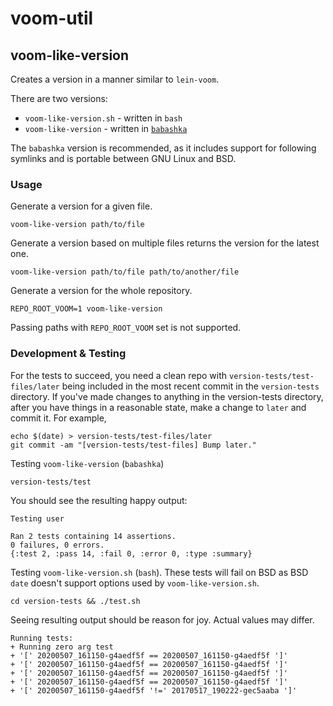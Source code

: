 # voom-util

## voom-like-version

Creates a version in a manner similar to `lein-voom`.

There are two versions:
 - `voom-like-version.sh` - written in `bash`
 - `voom-like-version` - written in [`babashka`](https://github.com/borkdude/babashka)

The `babashka` version is recommended, as it includes support for
following symlinks and is portable between GNU Linux and BSD.

### Usage

Generate a version for a given file.

    voom-like-version path/to/file

Generate a version based on multiple files returns the version for the latest one.

    voom-like-version path/to/file path/to/another/file

Generate a version for the whole repository.

    REPO_ROOT_VOOM=1 voom-like-version

Passing paths with `REPO_ROOT_VOOM` set is not supported.

### Development & Testing

For the tests to succeed, you need a clean repo with
`version-tests/test-files/later` being included in the most recent
commit in the `version-tests` directory. If you've made changes to
anything in the version-tests directory, after you have things in a
reasonable state, make a change to `later` and commit it. For example,

    echo $(date) > version-tests/test-files/later
    git commit -am "[version-tests/test-files] Bump later."

Testing `voom-like-version` (`babashka`)

    version-tests/test

You should see the resulting happy output:

    Testing user

    Ran 2 tests containing 14 assertions.
    0 failures, 0 errors.
    {:test 2, :pass 14, :fail 0, :error 0, :type :summary}

Testing `voom-like-version.sh` (`bash`). These tests will fail on BSD
as BSD `date` doesn't support options used by `voom-like-version.sh`.

    cd version-tests && ./test.sh

Seeing resulting output should be reason for joy. Actual values may
differ.

    Running tests:
    + Running zero arg test
    + '[' 20200507_161150-g4aedf5f == 20200507_161150-g4aedf5f ']'
    + '[' 20200507_161150-g4aedf5f == 20200507_161150-g4aedf5f ']'
    + '[' 20200507_161150-g4aedf5f == 20200507_161150-g4aedf5f ']'
    + '[' 20200507_161150-g4aedf5f == 20200507_161150-g4aedf5f ']'
    + '[' 20200507_161150-g4aedf5f '!=' 20170517_190222-gec5aaba ']'

